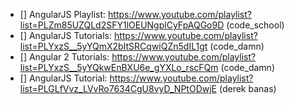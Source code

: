 * [] AngularJS Playlist: https://www.youtube.com/playlist?list=PLZm85UZQLd2SFY1lOEUNgplCyFpAQGo9D (code_school)
* [] AngularJS Tutorials: https://www.youtube.com/playlist?list=PLYxzS__5yYQmX2bItSRCqwiQZn5dIL1gt (code_damn)
* [] Angular 2 Tutorials: https://www.youtube.com/playlist?list=PLYxzS__5yYQkwEnBXU6e_gYXLo_rscFQm (code_damn)
* [] AngularJS Tutorial: https://www.youtube.com/playlist?list=PLGLfVvz_LVvRo7634CgU8vyD_NPtODwjE (derek banas)

